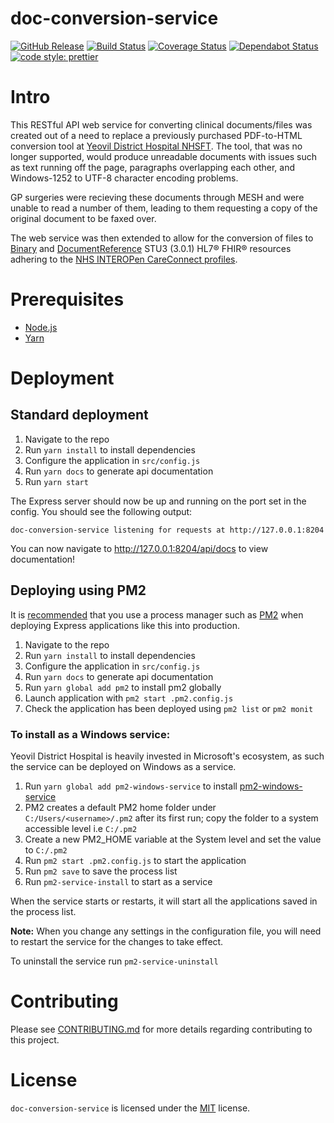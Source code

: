 # doc-conversion-service

[![GitHub Release](https://img.shields.io/github/release/Fdawgs/doc-conversion-service.svg)](https://github.com/Fdawgs/doc-conversion-service/releases/latest/)
[![Build Status](https://travis-ci.org/Fdawgs/doc-conversion-service.svg?branch=master)](https://travis-ci.org/Fdawgs/doc-conversion-service) [![Coverage Status](https://coveralls.io/repos/github/Fdawgs/doc-conversion-service/badge.svg?branch=master)](https://coveralls.io/github/Fdawgs/doc-conversion-service?branch=master) [![Dependabot Status](https://api.dependabot.com/badges/status?host=github&identifier=235116799)](https://dependabot.com) [![code style: prettier](https://img.shields.io/badge/code_style-prettier-ff69b4.svg?style=flat-square)](https://github.com/prettier/prettier)

# Intro

This RESTful API web service for converting clinical documents/files was created out of a need to replace a previously purchased PDF-to-HTML conversion tool at [Yeovil District Hospital NHSFT](https://yeovilhospital.co.uk/). The tool, that was no longer supported, would produce unreadable documents with issues such as text running off the page, paragraphs overlapping each other, and Windows-1252 to UTF-8 character encoding problems.

GP surgeries were recieving these documents through MESH and were unable to read a number of them, leading to them requesting a copy of the original document to be faxed over.

The web service was then extended to allow for the conversion of files to [Binary](https://www.hl7.org/fhir/STU3/binary.html) and [DocumentReference](https://www.hl7.org/fhir/STU3/documentreference.html) STU3 (3.0.1) HL7® FHIR® resources adhering to the [NHS INTEROPen CareConnect profiles](https://nhsconnect.github.io/CareConnectAPI/).

# Prerequisites

-   [Node.js](https://nodejs.org/en/)
-   [Yarn](https://yarnpkg.com)

# Deployment

## Standard deployment

1. Navigate to the repo
2. Run `yarn install` to install dependencies
3. Configure the application in `src/config.js`
4. Run `yarn docs` to generate api documentation
5. Run `yarn start`

The Express server should now be up and running on the port set in the config. You should see the following output:

```
doc-conversion-service listening for requests at http://127.0.0.1:8204
```

You can now navigate to http://127.0.0.1:8204/api/docs to view documentation!

## Deploying using PM2

It is [recommended](https://expressjs.com/en/advanced/pm.html) that you use a process manager such as [PM2](https://pm2.keymetrics.io/) when deploying Express applications like this into production.

1. Navigate to the repo
2. Run `yarn install` to install dependencies
3. Configure the application in `src/config.js`
4. Run `yarn docs` to generate api documentation
5. Run `yarn global add pm2` to install pm2 globally
6. Launch application with `pm2 start .pm2.config.js`
7. Check the application has been deployed using `pm2 list` or `pm2 monit`

### To install as a Windows service:

Yeovil District Hospital is heavily invested in Microsoft's ecosystem, as such the service can be deployed on Windows as a service.

1. Run `yarn global add pm2-windows-service` to install [pm2-windows-service](https://classic.yarnpkg.com/en/package/pm2-windows-service)
2. PM2 creates a default PM2 home folder under `C:/Users/<username>/.pm2` after its first run; copy the folder to a system accessible level i.e `C:/.pm2`
3. Create a new PM2_HOME variable at the System level and set the value to `C:/.pm2`
4. Run `pm2 start .pm2.config.js` to start the application
5. Run `pm2 save` to save the process list
6. Run `pm2-service-install` to start as a service

When the service starts or restarts, it will start all the applications saved in the process list.

**Note:** When you change any settings in the configuration file, you will need to restart the service for the changes to take effect.

To uninstall the service run `pm2-service-uninstall`

# Contributing

Please see [CONTRIBUTING.md](https://github.com/Fdawgs/doc-conversion-service/blob/master/CONTRIBUTING.md) for more details regarding contributing to this project.

# License

`doc-conversion-service` is licensed under the [MIT](https://github.com/Fdawgs/doc-conversion-service/blob/master/LICENSE) license.
